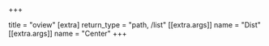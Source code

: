 +++

title = "oview"
[extra]
return_type = "path, /list"
[[extra.args]]
name = "Dist"
[[extra.args]]
name = "Center"
+++
